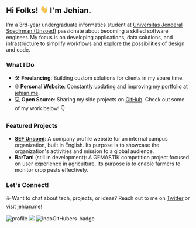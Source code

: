 ## Hi Folks! <img src="https://github.com/send0moka/send0moka/blob/8a9b4e961ff50da431e0dd49c27746fd02e81fcf/wave.gif?raw=true" width="22"> I'm Jehian.

I'm a 3rd-year undergraduate informatics student at [Universitas Jenderal Soedirman (Unsoed)](https://unsoed.ac.id) passionate about becoming a skilled software engineer. My focus is on developing applications, data solutions, and infrastructure to simplify workflows and explore the possibilities of design and code.

### What I Do
- 🛠️ **Freelancing**: Building custom solutions for clients in my spare time.
- 🌐 **Personal Website**: Constantly updating and improving my portfolio at [jehian.me](https://jehian.me).
- 💻 **Open Source**: Sharing my side projects on [GitHub](https://github.com/send0moka). Check out some of my work below! 👇

### Featured Projects
- [**SEF Unsoed**](https://sefunsoed.site): A company profile website for an internal campus organization, built in English. Its purpose is to showcase the organization's activities and mission to a global audience.
- **BarTani** (still in development): A GEMASTIK competition project focused on user experience in agriculture. Its purpose is to enable farmers to monitor crop pests effectively.

### Let's Connect!
☕ Want to chat about tech, projects, or ideas? Reach out to me on [Twitter](https://twitter.com/sendomoka) or visit [jehian.me](https://jehian.me)!

![profile](https://pixel-profile.vercel.app/api/github-stats?username=send0moka)
![](https://komarev.com/ghpvc/?username=send0moka)
![IndoGitHubers-badge](https://indogithubers-badge.vercel.app/badge?username=send0moka&style=social)
